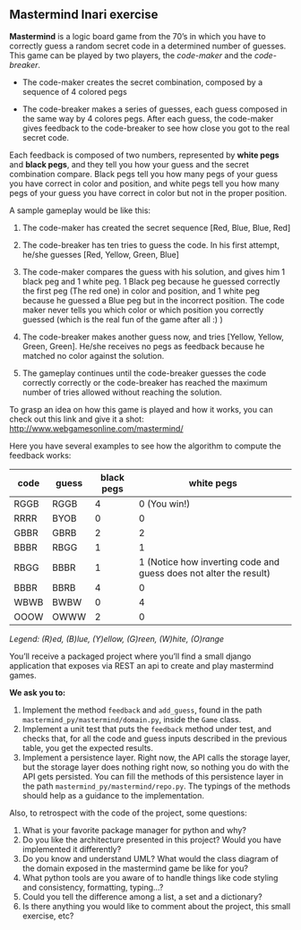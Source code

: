 ## Mastermind Inari exercise

**Mastermind** is a logic board game from the 70’s in which you have to correctly guess a random secret code in a determined number of guesses. 
This game can be played by two players, the *code-maker* and the *code-breaker*.

* The code-maker creates the secret combination, composed by a sequence of 4 colored pegs
- The code-breaker makes a series of guesses, each guess composed in the same way by 4 colores pegs. After each guess, the code-maker gives feedback to the code-breaker to see how close you got to the real secret code.

Each feedback is composed of two numbers, represented by **white pegs** and **black pegs**, and they tell you how your guess and the secret combination compare. Black pegs tell you how many pegs of your guess you have correct in color and position, and white pegs tell you how many pegs of your guess you have correct in color but not in the proper position.

A sample gameplay would be like this:

1. The code-maker has created the secret sequence [Red, Blue, Blue, Red]
2. The code-breaker has ten tries to guess the code. In his first attempt, he/she guesses [Red, Yellow, Green, Blue]
3. The code-maker compares the guess with his solution, and gives him 1 black peg and 1 white peg. 1 Black peg because he guessed correctly the first peg (The red one) in color and position, and 1 white peg because he guessed a Blue peg but in the incorrect position. The code maker never tells you which color or which position you correctly guessed (which is the real fun of the game after all :) )
4. The code-breaker makes another guess now, and tries [Yellow, Yellow, Green, Green]. He/she receives no pegs as feedback because he matched no color against the solution.

5. The gameplay continues until the code-breaker guesses the code correctly correctly or the code-breaker has reached the maximum number of tries allowed without reaching the solution.

To grasp an idea on how this game is played and how it works, you can check out this link and give it a shot:
http://www.webgamesonline.com/mastermind/


Here you have several examples to see how the algorithm to compute the feedback works:


| code | guess | black pegs | white pegs |
| --------|----------|-----------------|-----------------|
RGGB | RGGB  |      4     |      0       (You win!)
RRRR | BYOB  |      0     |      0
GBBR | GBRB  |      2     |      2
BBBR | RBGG  |      1     |      1
RBGG | BBBR  |      1     |      1       (Notice how inverting code and guess does not alter the result)
BBBR | BBRB  |      4     |      0
WBWB | BWBW  |      0     |      4
OOOW | OWWW  |      2     |      0

*Legend: (R)ed, (B)lue, (Y)ellow, (G)reen, (W)hite, (O)range*



You’ll receive a packaged project where you’ll find a small django application that exposes via REST an api to create and play mastermind games.

**We ask you to:**

1. Implement the method `feedback` and `add_guess`, found in the path `mastermind_py/mastermind/domain.py`, inside the `Game` class.
2. Implement a unit test that puts the `feedback` method under test, and checks that, for all the code and guess inputs described in the previous table, you get the expected results.
3. Implement a persistence layer. Right now, the API calls the storage layer, but the storage layer does nothing right now, so nothing you do with the API gets persisted. You can fill the methods of this persistence layer in the path `mastermind_py/mastermind/repo.py`. The typings of the methods should help as a guidance to the implementation.

Also, to retrospect with the code of the project, some questions:

1. What is your favorite package manager for python and why?
2. Do you like the architecture presented in this project? Would you have implemented it differently?
3. Do you know and understand UML? What would the class diagram of the domain exposed in the mastermind game be like for you?
4. What python tools are you aware of to handle things like code styling and consistency, formatting, typing…?
5. Could you tell the difference among a list, a set and a dictionary?
6. Is there anything you would like to comment about the project, this small exercise, etc?
